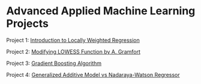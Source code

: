 # Advanced Applied Machine Learning Projects

Project 1: [Introduction to Locally Weighted Regression](project1/project1.md) 

Project 2: [Modifying LOWESS Function by A. Gramfort](project2/project2.md) 

Project 3: [Gradient Boosting Algorithm](project3/project3.md)

Project 4: [Generalized Additive Model vs Nadaraya-Watson Regressor](project4/project4.md)


